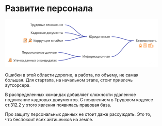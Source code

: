# Развитие персонала

<img src="https://github.com/Uliarimsha/IT-HR/raw/master/safety/safety.png" />

Ошибки в этой области дорогие, а работа, по объему, не самая большая. Для стартапа, на начальном этапе, стоит привлечь аутсорсера.

В распределенных командах добавляет сложности удаленное подписание кадровых документов. С появлением в Трудовом кодексе ст.312.2 у этого явления появилась правовая база.

Про защиту персональных данных не стоит даже рассуждать. Это то, что беспокоит всех айтишников на земле.
